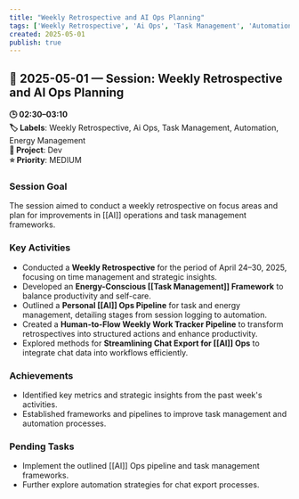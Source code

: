 ```yaml
---
title: "Weekly Retrospective and AI Ops Planning"
tags: ['Weekly Retrospective', 'Ai Ops', 'Task Management', 'Automation', 'Energy Management']
created: 2025-05-01
publish: true
---
```


## 📅 2025-05-01 — Session: Weekly Retrospective and AI Ops Planning

**🕒 02:30–03:10**  
**🏷️ Labels**: Weekly Retrospective, Ai Ops, Task Management, Automation, Energy Management  
**📂 Project**: Dev  
**⭐ Priority**: MEDIUM  


### Session Goal
The session aimed to conduct a weekly retrospective on focus areas and plan for improvements in [[AI]] operations and task management frameworks.

### Key Activities
- Conducted a **Weekly Retrospective** for the period of April 24–30, 2025, focusing on time management and strategic insights.
- Developed an **Energy-Conscious [[Task Management]] Framework** to balance productivity and self-care.
- Outlined a **Personal [[AI]] Ops Pipeline** for task and energy management, detailing stages from session logging to automation.
- Created a **Human-to-Flow Weekly Work Tracker Pipeline** to transform retrospectives into structured actions and enhance productivity.
- Explored methods for **Streamlining Chat Export for [[AI]] Ops** to integrate chat data into workflows efficiently.

### Achievements
- Identified key metrics and strategic insights from the past week's activities.
- Established frameworks and pipelines to improve task management and automation processes.

### Pending Tasks
- Implement the outlined [[AI]] Ops pipeline and task management frameworks.
- Further explore automation strategies for chat export processes.
